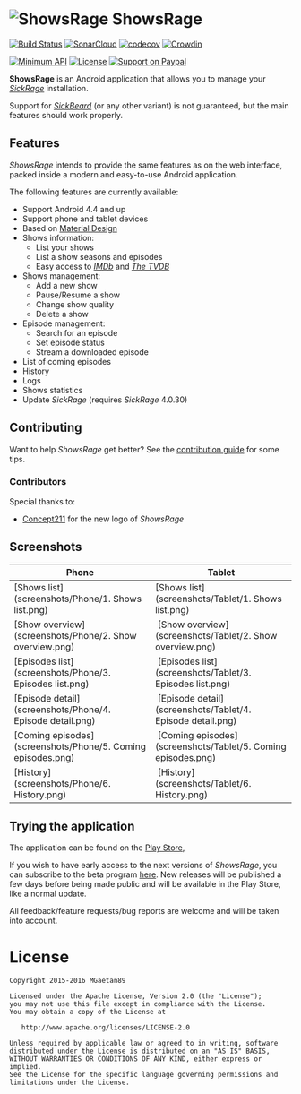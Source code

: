 # ![ShowsRage](app/src/main/res/mipmap-mdpi/ic_launcher.png) ShowsRage

[![Build Status](https://travis-ci.org/MGaetan89/ShowsRage.svg?branch=master)](https://travis-ci.org/MGaetan89/ShowsRage)
[![SonarCloud](https://sonarcloud.io/api/project_badges/measure?project=com.mgaetan89.showsrage&metric=alert_status)](https://sonarcloud.io/dashboard?id=com.mgaetan89.showsrage)
[![codecov](https://codecov.io/gh/MGaetan89/ShowsRage/branch/master/graph/badge.svg)](https://codecov.io/gh/MGaetan89/ShowsRage)
[![Crowdin](https://d322cqt584bo4o.cloudfront.net/showsrage/localized.svg)](https://crowdin.com/project/showsrage)

[![Minimum API](https://img.shields.io/badge/API-19%2B-brightgreen.svg)](https://android-arsenal.com/api?level=19)
[![License](https://img.shields.io/badge/license-Apache%202-blue.svg)](https://raw.githubusercontent.com/MGaetan89/ShowsRage/master/LICENSE)
[![Support on Paypal](https://img.shields.io/badge/paypal-donate-yellow.svg)](https://www.paypal.me/MGaetan89)

**ShowsRage** is an Android application that allows you to manage your *[SickRage](https://www.sickrage.tv/)* installation.

Support for *[SickBeard](http://www.sickbeard.com/)* (or any other variant) is not guaranteed, but the main features should work properly.

## Features

*ShowsRage* intends to provide the same features as on the web interface, packed inside a modern and easy-to-use Android application.

The following features are currently available:

- Support Android 4.4 and up
- Support phone and tablet devices
- Based on [Material Design](http://www.google.com/design/)
- Shows information:
    - List your shows
    - List a show seasons and episodes
    - Easy access to *[IMDb](http://www.imdb.com/)* and *[The TVDB](http://thetvdb.com/)*
- Shows management:
    - Add a new show
    - Pause/Resume a show
    - Change show quality
    - Delete a show
- Episode management:
    - Search for an episode
    - Set episode status
    - Stream a downloaded episode
- List of coming episodes
- History
- Logs
- Shows statistics
- Update *SickRage* (requires *SickRage* 4.0.30)

## Contributing

Want to help *ShowsRage* get better? See the [contribution guide](https://github.com/MGaetan89/ShowsRage/blob/master/.github/CONTRIBUTING.md) for some tips.

### Contributors

Special thanks to:

- [Concept211](https://github.com/Concept211) for the new logo of *ShowsRage*

## Screenshots

Phone | Tablet
-----|-----
[Shows list](screenshots/Phone/1. Shows list.png) | [Shows list](screenshots/Tablet/1. Shows list.png)
[Show overview](screenshots/Phone/2. Show overview.png) | [Show overview](screenshots/Tablet/2. Show overview.png)
[Episodes list](screenshots/Phone/3. Episodes list.png) | [Episodes list](screenshots/Tablet/3. Episodes list.png)
[Episode detail](screenshots/Phone/4. Episode detail.png) | [Episode detail](screenshots/Tablet/4. Episode detail.png)
[Coming episodes](screenshots/Phone/5. Coming episodes.png) | [Coming episodes](screenshots/Tablet/5. Coming episodes.png)
[History](screenshots/Phone/6. History.png) | [History](screenshots/Tablet/6. History.png)

## Trying the application

The application can be found on the [Play Store](https://play.google.com/store/apps/details?id=com.mgaetan89.showsrage),

If you wish to have early access to the next versions of *ShowsRage*, you can subscribe to the beta program [here](https://play.google.com/apps/testing/com.mgaetan89.showsrage). New releases will be published a few days before being made public and will be available in the Play Store, like a normal update.

All feedback/feature requests/bug reports are welcome and will be taken into account.

# License

```
Copyright 2015-2016 MGaetan89

Licensed under the Apache License, Version 2.0 (the "License");
you may not use this file except in compliance with the License.
You may obtain a copy of the License at

   http://www.apache.org/licenses/LICENSE-2.0

Unless required by applicable law or agreed to in writing, software
distributed under the License is distributed on an "AS IS" BASIS,
WITHOUT WARRANTIES OR CONDITIONS OF ANY KIND, either express or implied.
See the License for the specific language governing permissions and
limitations under the License.
```
